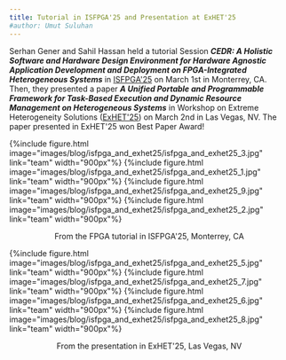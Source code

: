 ```yaml
---
title: Tutorial in ISFPGA'25 and Presentation at ExHET'25
#author: Umut Suluhan
---
```


Serhan Gener and Sahil Hassan held a tutorial Session ***CEDR: A Holistic Software and Hardware Design Environment for Hardware Agnostic Application Development and Deployment on FPGA-Integrated Heterogeneous Systems*** in [ISFPGA'25](https://www.isfpga.org/workshops-tutorials/#t6) on March 1st in Monterrey, CA. Then, they presented a paper ***A Unified Portable and Programmable Framework for Task-Based Execution and Dynamic Resource Management on Heterogeneous Systems*** in Workshop on Extreme Heterogeneity Solutions ([ExHET'25](https://ornl.github.io/events/exhet2025/)) on March 2nd in Las Vegas, NV. The paper presented in ExHET'25 won Best Paper Award!

{%include figure.html image="images/blog/isfpga_and_exhet25/isfpga_and_exhet25_3.jpg" link="team" width="900px"%}
{%include figure.html image="images/blog/isfpga_and_exhet25/isfpga_and_exhet25_1.jpg" link="team" width="900px"%}
{%include figure.html image="images/blog/isfpga_and_exhet25/isfpga_and_exhet25_9.jpg" link="team" width="900px"%}
{%include figure.html image="images/blog/isfpga_and_exhet25/isfpga_and_exhet25_2.jpg" link="team" width="900px"%}
<center>From the FPGA tutorial in ISFPGA'25, Monterrey, CA</center>

{%include figure.html image="images/blog/isfpga_and_exhet25/isfpga_and_exhet25_5.jpg" link="team" width="900px"%}
{%include figure.html image="images/blog/isfpga_and_exhet25/isfpga_and_exhet25_7.jpg" link="team" width="900px"%}
{%include figure.html image="images/blog/isfpga_and_exhet25/isfpga_and_exhet25_6.jpg" link="team" width="900px"%}
{%include figure.html image="images/blog/isfpga_and_exhet25/isfpga_and_exhet25_8.jpg" link="team" width="900px"%}
<center>From the presentation in ExHET'25, Las Vegas, NV</center>


